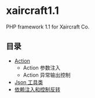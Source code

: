 # xaircraft1.1
PHP framework 1.1 for Xaircraft Co.

## 目录

- [Action](https://github.com/lbob/xaircraft1.1/wiki/Action)
    - Action 参数注入
    - Action 异常输出控制
- [Json 工具类](https://github.com/lbob/xaircraft1.1/wiki/JSON-%E5%B7%A5%E5%85%B7%E7%B1%BB)
- [依赖注入和控制反转](https://github.com/lbob/xaircraft1.1/wiki/%E4%BE%9D%E8%B5%96%E6%B3%A8%E5%85%A5%E5%92%8C%E6%8E%A7%E5%88%B6%E5%8F%8D%E8%BD%AC)